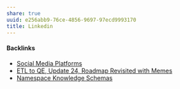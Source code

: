 ```yaml
---
share: true
uuid: e256abb9-76ce-4856-9697-97ecd9993170
title: Linkedin
---
```

#### Backlinks

* [Social Media Platforms](/5e30f762-9b65-479a-9d72-e84a5d9e12da)
* [ETL to QE, Update 24, Roadmap Revisited with Memes](/89c90b4a-2065-4b58-93eb-107794ed8671)
* [Namespace Knowledge Schemas](/98674655-97b4-4c2d-a7ce-4ae6967044ac)
